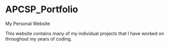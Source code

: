 # APCSP_Portfolio
My Personal Website

This website contains many of my individual projects that I have worked on throughout my years of coding.
